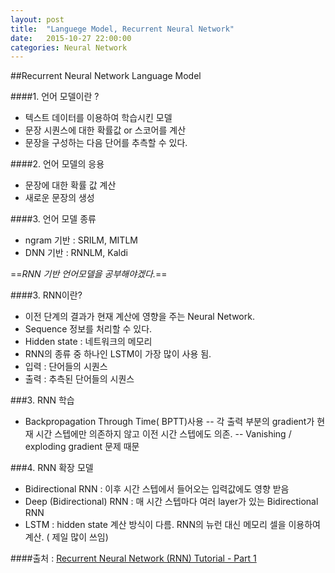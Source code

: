 ```yaml
---
layout: post
title:  "Languege Model, Recurrent Neural Network"
date:   2015-10-27 22:00:00
categories: Neural Network
---
```


##Recurrent Neural Network Language Model

####1. 언어 모델이란 ? 
- 텍스트 데이터를 이용하여 학습시킨 모델
- 문장 시퀀스에 대한 확률값 or 스코어를 계산
- 문장을 구성하는 다음 단어를 추측할 수 있다.

####2. 언어 모델의 응용
- 문장에 대한 확률 값 계산
- 새로운 문장의 생성

####3. 언어 모델 종류
- ngram 기반 : SRILM, MITLM
- DNN 기반 : RNNLM, Kaldi

==*RNN 기반 언어모델을 공부해야겠다.*==

####3. RNN이란?
- 이전 단계의 결과가 현재 계산에 영향을 주는 Neural Network. 
- Sequence 정보를 처리할 수 있다.
- Hidden state : 네트워크의 메모리
- RNN의 종류 중 하나인 LSTM이 가장 많이 사용 됨.
- 입력 : 단어들의 시퀀스
- 출력 : 추측된 단어들의 시퀀스

###3. RNN 학습
- Backpropagation Through Time( BPTT)사용
-- 각 출력 부분의 gradient가 현재 시간 스텝에만 의존하지 않고 이전 시간 스텝에도 의존.
-- Vanishing / exploding gradient 문제 때문

###4. RNN 확장 모델
- Bidirectional RNN : 이후 시간 스텝에서 들어오는 입력값에도 영향 받음
- Deep (Bidirectional) RNN : 매 시간 스텝마다 여러 layer가 있는 Bidirectional RNN
- LSTM : hidden state 계산 방식이 다름. RNN의 뉴런 대신 메모리 셀을 이용하여 계산. ( 제일 많이 쓰임)


####출처 : [Recurrent Neural Network (RNN) Tutorial - Part 1](http://aikorea.org/blog/rnn-tutorial-1/)

